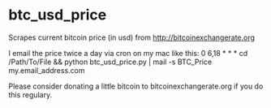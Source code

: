# btc_usd_price

Scrapes current bitcoin price (in usd) from http://bitcoinexchangerate.org

I email the price twice a day via cron on my mac like this:
0 6,18 * * * cd /Path/To/File && python btc_usd_price.py | mail -s BTC_Price my.email_address.com

Please consider donating a little bitcoin to bitcoinexchangerate.org if you do this regulary.
